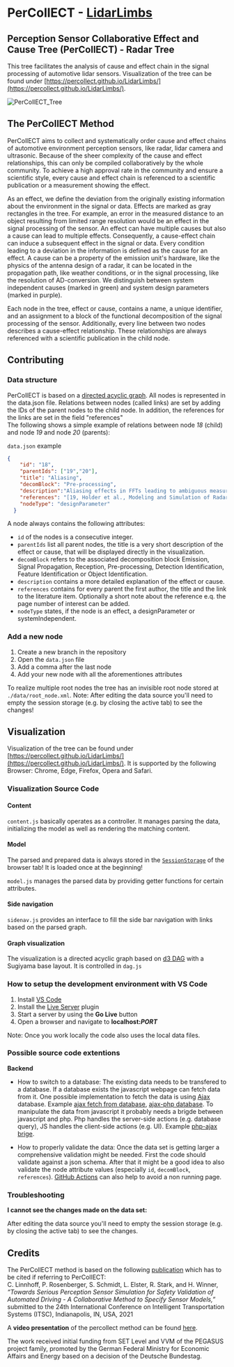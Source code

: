 # PerCollECT - [LidarLimbs](https://percollect.github.io/LidarLimbs/)
## Perception Sensor Collaborative Effect and Cause Tree (PerCollECT) - Radar Tree

This tree facilitates the analysis of cause and effect chain in the signal processing of automotive lidar sensors. Visualization of the tree can be found under [https://percollect.github.io/LidarLimbs/](https://percollect.github.io/LidarLimbs/).

![PerCollECT_Tree](https://user-images.githubusercontent.com/27010086/119817980-ea759380-beee-11eb-8549-1ae85cc3d550.png)

## The PerCollECT Method

PerCollECT aims to collect and systematically order cause and effect chains of automotive environment perception sensors, like radar, lidar camera and ultrasonic. Because of the sheer complexity of the cause and effect relationships, this can only be compiled collaboratively by the whole community. To achieve a high approval rate  in the community and ensure a scientific style, every cause and effect chain is referenced to a scientific publication or a measurement showing the effect.

As an effect, we define the deviation from the originally existing information about the environment in the signal or data. Effects are marked as gray rectangles in the tree. For example, an error in the measured distance to an object resulting from limited range resolution would be an effect in the signal processing of the sensor. An effect can have multiple causes but also a cause can lead to multiple effects. Consequently, a cause-effect chain can induce a subsequent effect in the signal or data.
Every condition leading to a deviation in the information is defined as the cause for an effect.
A cause can be a property of the emission unit's hardware, like the physics of the antenna design of a radar, it can be located in the propagation path, like weather conditions, or in the signal processing, like the resolution of AD-conversion. We distinguish between system independent causes (marked in green) and system design parameters (marked in purple).

Each node in the tree, effect or cause, contains a name, a unique identifier, and an assignment to a block of the functional decomposition of the signal processing of the sensor. Additionally, every line between two nodes describes a cause-effect relationship. These relationships are always referenced with a scientific publication in the child node.

## Contributing

### Data structure
PerCollECT is based on a [directed acyclic graph](https://en.wikipedia.org/wiki/Directed_acyclic_graph). All nodes is represented in the data.json file. Relations between nodes (called links) are set by adding the IDs of the parent nodes to the child node. In addition, the references for the links are set in the field "references"<br>
The following shows a simple example of relations between node _18_ (child) and node _19_ and node _20_ (parents):

`data.json` example
```json
{
    "id": "18",
    "parentIds": ["19","20"],
    "title": "Aliasing",
    "decomBlock": "Pre-processing",
    "description":"Aliasing effects in FFTs leading to ambiguous measurements",
    "references": "[19, Holder et al., Modeling and Simulation of Radar Sensor Artifacts for Virtual Testing of Autonomous Driving,https://mediatum.ub.tum.de/doc/1535151/1535151.pdf, Aliasing, p.2][20, Holder et al., Modeling and Simulation of Radar Sensor Artifacts for Virtual Testing of Autonomous Driving,https://mediatum.ub.tum.de/doc/1535151/1535151.pdf, Aliasing, p.2]",
    "nodeType": "designParameter"
  }
```

A node always contains the following attributes:
* `id` of the nodes is a consecutive integer.
* `parentIds` list all parent nodes, the title is a very short description of the effect or cause, that will be displayed directly in the visualization.
* `decomBlock` refers to the associated decomposition block Emission, Signal Propagation, Reception, Pre-processing, Detection Identification, Feature Identification or Object Identification.
* `description` contains a more detailed explanation of the effect or cause.
* `references` contains for every parent the first author, the title and the link to the literature item. Optionally a short note about the reference e.q. the page number of interest can be added.
* `nodeType` states, if the node is an effect, a designParameter or systemIndependent.

### Add a new node

  1. Create a new branch in the repository
  2. Open the `data.json` file
  3. Add a comma after the last node
  4. Add your new node with all the aforementiones attributes

To realize multiple root nodes the tree has an invisible root node stored at `./data/root_node.xml`.
Note: After editing the data source you'll need to empty the session storage (e.g. by closing the active tab) to see the changes!

## Visualization

Visualization of the tree can be found under [https://percollect.github.io/LidarLimbs/](https://percollect.github.io/LidarLimbs/).
It is supported by the following Browser: Chrome, Edge, Firefox, Opera and Safari. 

### Visualization Source Code

#### Content

`content.js` basically operates as a controller. It manages parsing the data, initializing the model as well as rendering the matching content.

#### Model

The parsed and prepared data is always stored in the [`SessionStorage`](https://developer.mozilla.org/en-US/docs/Web/API/Window/sessionStorage) of the browser tab! It is loaded once at the beginning! 

`model.js` manages the parsed data by providing getter functions for certain attributes.


#### Side navigation

`sidenav.js` provides an interface to fill the side bar navigation with links based on the parsed graph.


#### Graph visualization

The visualization is a directed acyclic graph based on [d3 DAG](https://github.com/erikbrinkman/d3-dag) with a Sugiyama base layout. It is controlled in `dag.js`

### How to setup the development environment with VS Code

1. Install [VS Code](https://code.visualstudio.com/)
2. Install the [Live Server](https://marketplace.visualstudio.com/items?itemName=ritwickdey.LiveServer) plugin
3. Start a server by using the **Go Live** button 
4. Open a browser and navigate to **localhost:_PORT_** 

Note: Once you work locally the code also uses the local data files.

### Possible source code extentions

**Backend**
  * How to switch to a database: The existing data needs to be transfered to a database. If a database exists the javascript webpage can fetch data from it. One possible implementation to fetch the data is using [Ajax](https://en.wikipedia.org/wiki/Ajax_%28programming%29) database. Example [ajax fetch from database](https://www.w3schools.com/xml/ajax_database.asp), [ajax-php database](https://www.w3schools.com/php/php_ajax_database.asp). To manipulate the data from javascript it probably needs a brigde between javascript and php. Php handles the server-side actions (e.g. database query), JS handles the client-side actions (e.g. UI). Example [php-ajax brige](https://www.w3schools.com/php/php_ajax_php.asp).

  * How to properly validate the data: Once the data set is getting larger a comprehensive validation might be needed. First the code should validate against a json schema. After that it might be a good idea to also validate the node attribute values (especially `id`, `decomBlock`, `references`). [GitHub Actions](https://github.com/features/actions) can also help to avoid a non running page.

### Troubleshooting

**I cannot see the changes made on the data set:** 

After editing the data source you'll need to empty the session storage (e.g. by closing the active tab) to see the changes.

## Credits

The PerCollECT method is based on the following [publication](https://tuprints.ulb.tu-darmstadt.de/18949/) which has to be cited if referring to PerCollECT:<br>
C. Linnhoff, P. Rosenberger, S. Schmidt, L. Elster, R. Stark, and H. Winner, *“Towards Serious Perception Sensor Simulation for Safety Validation of Automated Driving - A Collaborative Method to Specify Sensor Models,”* submitted to the 24th International Conference on Intelligent Transportation Systems (ITSC), Indianapolis, IN, USA, 2021

A **video presentation** of the percollect method can be found [here](https://www.youtube.com/watch?v=21PGnUsmu9w&t=371s).  

The work received initial funding from SET Level and VVM of the PEGASUS project family, promoted by the German Federal Ministry for Economic Affairs and Energy based on a decision of the Deutsche Bundestag.